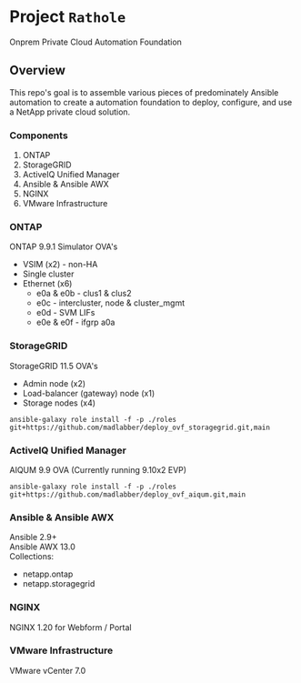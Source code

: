 # Project `Rathole`
Onprem Private Cloud Automation Foundation

## Overview

This repo's goal is to assemble various pieces of predominately Ansible automation
to create a automation foundation to deploy, configure, and use a NetApp private
cloud solution.

### Components
1. ONTAP
2. StorageGRID
3. ActiveIQ Unified Manager
4. Ansible & Ansible AWX
5. NGINX
6. VMware Infrastructure


### ONTAP
ONTAP 9.9.1 Simulator OVA's
* VSIM (x2) - non-HA
* Single cluster
* Ethernet (x6)
    * e0a & e0b - clus1 & clus2
    * e0c - intercluster, node & cluster_mgmt
    * e0d - SVM LIFs 
    * e0e & e0f - ifgrp a0a

### StorageGRID
StorageGRID 11.5 OVA's
* Admin node (x2)
* Load-balancer (gateway) node (x1)
* Storage nodes (x4)

```
ansible-galaxy role install -f -p ./roles git+https://github.com/madlabber/deploy_ovf_storagegrid.git,main
```


### ActiveIQ Unified Manager
AIQUM 9.9 OVA (Currently running 9.10x2 EVP)

```
ansible-galaxy role install -f -p ./roles git+https://github.com/madlabber/deploy_ovf_aiqum.git,main
```

### Ansible & Ansible AWX
Ansible 2.9+  
Ansible AWX 13.0  
Collections:  
* netapp.ontap
* netapp.storagegrid


### NGINX
NGINX 1.20 for Webform / Portal

### VMware Infrastructure
VMware vCenter 7.0
